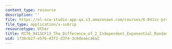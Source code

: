 ```yaml
---
content_type: resource
description: ''
file: https://ol-ocw-studio-app-qa.s3.amazonaws.com/courses/6-041sc-probabilistic-systems-analysis-and-applied-probability-fall-2013/1736cb27e576d3f2d3f43c6deaeca6a2_MIT6_041SCF13_The_Difference_of_2_Independent_Exponential_Random_Variables_300k.srt
file_type: application/x-subrip
resourcetype: Other
title: MIT6_041SCF13_The_Difference_of_2_Independent_Exponential_Random_Variables_300k.srt
uid: 1736cb27-e576-d3f2-d3f4-3c6deaeca6a2
---
```

